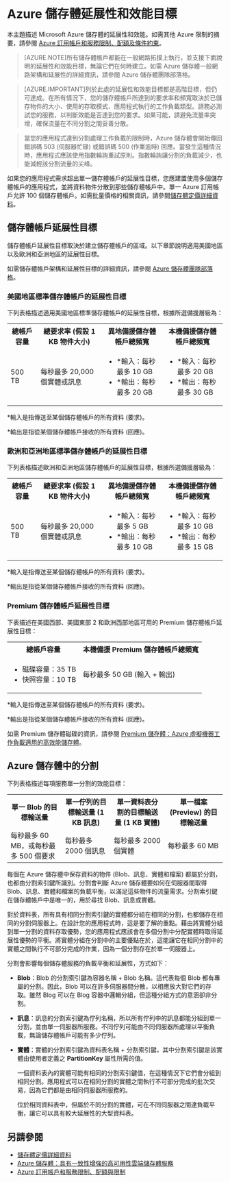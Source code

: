 <properties 
   pageTitle="Azure 儲存體延展性和效能目標 | Azure"
   description="了解 Azure 儲存體帳戶的延展性和效能目標，包含容量、要求率以及輸入和輸出頻寬。了解每一項 Azure 儲存體服務內分割的效能目標。"
   services="storage"
   documentationCenter="na"
   authors="tamram"
   manager="na"
   editor="na" /> <tags 
   ms.service="storage"
   ms.devlang="na"
   ms.topic="article"
   ms.tgt_pltfrm="na"
   ms.workload="storage"
   ms.date="04/24/2015"
   ms.author="tamram" />

# Azure 儲存體延展性和效能目標

本主題描述 Microsoft Azure 儲存體的延展性和效能。如需其他 Azure 限制的摘要，請參閱 [Azure 訂用帳戶和服務限制、配額及條件約束](azure-subscription-service-limits.md)。

>[AZURE.NOTE]所有儲存體帳戶都能在一般網路拓撲上執行，並支援下面說明的延展性和效能目標，無論它們在何時建立。如需 Azure 儲存體一般網路架構和延展性的詳細資訊，請參閱 Azure 儲存體團隊部落格。

<!-- -->

>[AZURE.IMPORTANT]列於此處的延展性和效能目標都是高階目標，但仍可達成。在所有情況下，您的儲存體帳戶所達到的要求率和頻寬取決於已儲存物件的大小、使用的存取模式、應用程式執行的工作負載類型。請務必測試您的服務，以判斷效能是否達到您的要求。如果可能，請避免流量率突增，確保流量在不同分割之間妥善分散。

>當您的應用程式達到分割處理工作負載的限制時，Azure 儲存體會開始傳回錯誤碼 503 \(伺服器忙碌\) 或錯誤碼 500 \(作業逾時\) 回應。當發生這種情況時，應用程式應該使用指數輪詢重試原則。指數輪詢讓分割的負載減少，也能減輕該分割流量的尖峰。

如果您的應用程式需求超出單一儲存體帳戶的延展性目標，您應建置使用多個儲存體帳戶的應用程式，並將資料物件分散到那些儲存體帳戶中。單一 Azure 訂用帳戶允許 100 個儲存體帳戶。如需批量價格的相關資訊，請參閱[儲存體定價詳細資料](http://azure.microsoft.com/pricing/details/storage/)。

## 儲存體帳戶延展性目標

儲存體帳戶延展性目標取決於建立儲存體帳戶的區域。以下章節說明適用美國地區以及歐洲和亞洲地區的延展性目標。

如需儲存體帳戶架構和延展性目標的詳細資訊，請參閱 [Azure 儲存體團隊部落格](http://blogs.msdn.com/b/windowsazurestorage/archive/2012/11/04/windows-azure-s-flat-network-storage-and-2012-scalability-targets.aspx)。

### 美國地區標準儲存體帳戶的延展性目標

下列表格描述適用美國地區標準儲存體帳戶的延展性目標，根據所選備援層級為：

<table>
<tr>
<th>總帳戶容量</th>
<th>總要求率 (假設 1 KB 物件大小)</th>
<th>異地備援儲存體帳戶總頻寬</th>
<th>本機備援儲存體帳戶總頻寬</th>
<tr>
<td>500 TB</td>
<td>每秒最多 20,000 個實體或訊息</td>
<td><ul>
<li>*輸入：每秒最多 10 GB</li>
<li>*輸出：每秒最多 20 GB</li>
</ol>
</td>
<td><ul>
<li>*輸入：每秒最多 20 GB</li>
<li>*輸出：每秒最多 30 GB</li>
</tr>
</table>

*輸入是指傳送至某個儲存體帳戶的所有資料 \(要求\)。

*輸出是指從某個儲存體帳戶接收的所有資料 \(回應\)。

### 歐洲和亞洲地區標準儲存體帳戶的延展性目標

下列表格描述歐洲和亞洲地區儲存體帳戶的延展性目標，根據所選備援層級為：

<table>
<tr>
<th>總帳戶容量</th>
<th>總要求率 (假設 1 KB 物件大小)</th>
<th>異地備援儲存體帳戶總頻寬</th>
<th>本機備援儲存體帳戶總頻寬</th>
<tr>
<td>500 TB</td>
<td>每秒最多 20,000 個實體或訊息</td>
<td><ul>
<li>*輸入：每秒最多 5 GB</li>
<li>*輸出：每秒最多 10 GB</li>
</ol>
</td>
<td><ul>
<li>*輸入：每秒最多 10 GB</li>
<li>*輸出：每秒最多 15 GB</li>
</tr>
</table>

*輸入是指傳送至某個儲存體帳戶的所有資料 \(要求\)。

*輸出是指從某個儲存體帳戶接收的所有資料 \(回應\)。

### Premium 儲存體帳戶延展性目標

下表描述在美國西部、美國東部 2 和歐洲西部地區可用的 Premium 儲存體帳戶延展性目標：

<table>
<tr>
<th>總帳戶容量</th>
<th>本機備援 Premium 儲存體帳戶總頻寬</th>
<tr>
<td><ul>
<li>磁碟容量：35 TB</li>
<li>快照容量：10 TB</li>
</td>
<td>每秒最多 50 GB (輸入 + 輸出)</td>
</table>

*輸入是指傳送至某個儲存體帳戶的所有資料 \(要求\)。

*輸出是指從某個儲存體帳戶接收的所有資料 \(回應\)。

如需 Premium 儲存體磁碟的資訊，請參閱 [Premium 儲存體：Azure 虛擬機器工作負載適用的高效能儲存體](storage-premium-storage-preview-portal.md)。

## Azure 儲存體中的分割

下列表格描述每項服務單一分割的效能目標：

<table>
<tr>
<th>單一 Blob 的目標輸送量</th>
<th>單一佇列的目標輸送量 (1 KB 訊息)</th>
<th>單一資料表分割的目標輸送量 (1 KB 實體)</th>
<th>單一檔案 (Preview) 的目標輸送量</th><tr>
<td>每秒最多 60 MB，或每秒最多 500 個要求</td>
<td>每秒最多 2000 個訊息</td>
<td>每秒最多 2000 個實體</td>
<td>每秒最多 60 MB</td>
</table>

每個在 Azure 儲存體中保存資料的物件 \(Blob、訊息、實體和檔案\) 都屬於分割，也都由分割索引鍵所識別。分割會判斷 Azure 儲存體要如何在伺服器間取得 Blob、訊息、實體和檔案的負載平衡，以滿足這些物件的流量需求。分割索引鍵在儲存體帳戶中是唯一的，用於尋找 Blob、訊息或實體。

對於資料表，所有具有相同分割索引鍵的實體都分組在相同的分割，也都儲存在相同的分割伺服器上。在設計您的應用程式時，這是要了解的重點。藉由將實體分組到單一分割的資料存取優勢，您的應用程式應該會在多個分割中分配實體時取得延展性優勢的平衡。將實體分組在分割中的主要優點在於，這能讓它在相同分割中的實體之間執行不可部分完成的作業，因為一個分割存在於單一伺服器上。

分割會影響每個儲存體服務的負載平衡和延展性，方式如下：

- **Blob**：Blob 的分割索引鍵為容器名稱 + Blob 名稱。這代表每個 Blob 都有專屬的分割。因此，Blob 可以在許多伺服器間分散，以相應放大對它們的存取。雖然 Blog 可以在 Blog 容器中邏輯分組，但這種分組方式的意涵卻非分割。

- **訊息**：訊息的分割索引鍵為佇列名稱，所以所有佇列中的訊息都能分組到單一分割，並由單一伺服器所服務。不同佇列可能由不同伺服器所處理以平衡負載，無論儲存體帳戶可能有多少佇列。

- **實體**：實體的分割索引鍵為資料表名稱 + 分割索引鍵，其中分割索引鍵是該實體由使用者定義之 **PartitionKey** 屬性所需的值。

	一個資料表內的實體可能有相同的分割索引鍵值，在這種情況下它們會分組到相同分割。應用程式可以在相同分割的實體之間執行不可部分完成的批次交易，因為它們都是由相同伺服器所服務的。

	位於相同資料表中，但屬於不同分割的實體，可在不同伺服器之間達負載平衡，讓它可以具有較大延展性的大型資料表。

## 另請參閱

- [儲存體定價詳細資料](http://azure.microsoft.com/pricing/details/storage/)
- [Azure 儲存體：具有一致性增強的高可用性雲端儲存體服務](http://blogs.msdn.com/b/windowsazurestorage/archive/2011/11/20/windows-azure-storage-a-highly-available-cloud-storage-service-with-strong-consistency.aspx)
- [Azure 訂用帳戶和服務限制、配額與限制](azure-subscription-service-limits.md)


<!--HONumber=54-->